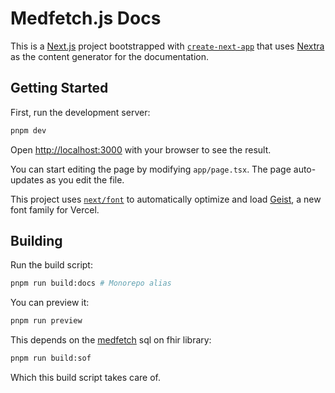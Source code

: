 # Medfetch.js Docs
This is a [Next.js](https://nextjs.org) project bootstrapped with [`create-next-app`](https://nextjs.org/docs/app/api-reference/cli/create-next-app)
that uses [Nextra](http://nextra.site/) as the content generator for the documentation.

## Getting Started

First, run the development server:
```bash
pnpm dev
```

Open [http://localhost:3000](http://localhost:3000) with your browser to see the result.

You can start editing the page by modifying `app/page.tsx`. The page auto-updates as you edit the file.

This project uses [`next/font`](https://nextjs.org/docs/app/building-your-application/optimizing/fonts) to automatically optimize and load [Geist](https://vercel.com/font), a new font family for Vercel.

## Building
Run the build script:
```bash
pnpm run build:docs # Monorepo alias
```

You can preview it:
```bash
pnpm run preview
```

This depends on the [medfetch](../medfetch/README.md) sql on fhir library:
```bash
pnpm run build:sof
```
Which this build script takes care of.